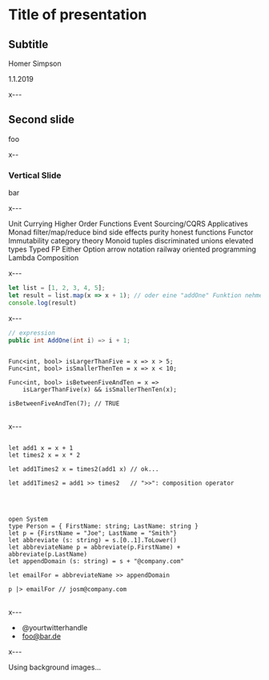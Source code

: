 # Title of presentation

## Subtitle

Homer Simpson

1.1.2019

x---

## Second slide

foo

x--

### Vertical Slide

bar

x---

<section tagcloud large>
    <span tagcloud-weight="16">Unit </span>
    <span tagcloud-weight="44">Currying </span>
    <span tagcloud-weight="29">Higher Order Functions </span>
    <span tagcloud-weight="10">Event Sourcing/CQRS </span>
    <span tagcloud-weight="35">Applicatives </span>
    <span tagcloud-weight="13">Monad </span>
    <span tagcloud-weight="30">filter/map/reduce </span>
    <span tagcloud-weight="18">bind </span>
    <span tagcloud-weight="40">side effects </span>
    <span tagcloud-weight="22">purity </span>
    <span tagcloud-weight="39">honest functions </span>
    <span tagcloud-weight="19">Functor </span>
    <span tagcloud-weight="50">Immutability </span>
    <span tagcloud-weight="34">category theory </span>
    <span tagcloud-weight="15">Monoid </span>
    <span tagcloud-weight="29">tuples  </span> 
    <span tagcloud-weight="17">discriminated unions </span>
    <span tagcloud-weight="20">elevated types </span>
    <span tagcloud-weight="33">Typed FP </span>
    <span tagcloud-weight="28">Either </span>
    <span tagcloud-weight="34">Option </span>
    <span tagcloud-weight="14">arrow notation </span>
    <span tagcloud-weight="24">railway oriented programming </span>
    <span tagcloud-weight="26">Lambda </span>
    <span tagcloud-weight="12">Composition </span>
<section>

x---


```javascript
let list = [1, 2, 3, 4, 5];
let result = list.map(x => x + 1); // oder eine "addOne" Funktion nehmen
console.log(result)
```

x---

```csharp
// expression
public int AddOne(int i) => i + 1;
```

<pre>
<code data-noescape data-trim class="lang-csharp hljs">
Func&lt;int, bool> isLargerThanFive = x => x > 5;
Func&lt;int, bool> isSmallerThenTen = x => x < 10;

<span class="mycodemark-always">Func&lt;int, bool> isBetweenFiveAndTen = x => 
    isLargerThanFive(x) && isSmallerThenTen(x);</span>

isBetweenFiveAndTen(7); // TRUE
</code>
</pre>

x---

<pre>
<code data-noescape data-trim class="lang-fsharp hljs">
let add1 x = x + 1
let times2 x = x * 2

let add1Times2 x = times2(add1 x) // ok...
<span class="mycodemark-always">
let add1Times2 = add1 >> times2   // ">>": composition operator
</span>
</code>
</pre>

<pre>
<code data-noescape data-trim class="lang-fsharp hljs">
open System
type Person = { FirstName: string; LastName: string }
let p = {FirstName = "Joe"; LastName = "Smith"}
let abbreviate (s: string) = s.[0..1].ToLower()
let abbreviateName p = abbreviate(p.FirstName) + abbreviate(p.LastName)
let appendDomain (s: string) = s + "@company.com"
<span class="mycodemark-always">
let emailFor = abbreviateName >> appendDomain
</span>
p |> emailFor // josm@company.com
</code>
</pre>

x---

- <i class="fa fa-twitter" aria-hidden="true"></i>&nbsp;@yourtwitterhandle
- <i class="fa fa-envelope" aria-hidden="true"></i>&nbsp;foo@bar.de

x---
<!-- .slide: data-background-image="resources/Softwerkskammer.png" data-background-size="cover" data-state="dimmed-less"-->

Using background images...


